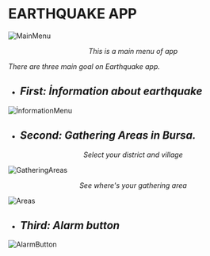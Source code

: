 
# EARTHQUAKE APP

![MainMenu](picture/MainMenu.PNG)
*<p align="center">This is a main menu of app</p>*

*There are three main goal on Earthquake app.* 
- ## ***First: İnformation about earthquake***

![İnformationMenu](picture/İnformationMenu.PNG)

- ## ***Second: Gathering Areas in Bursa.***

*<p align="center">Select your district and village</p>*
![GatheringAreas](picture/GatheringAreas.PNG)
*<p align="center">See where's your gathering area</p>*
![Areas](picture/Areas.PNG)
 
- ##  ***Third: Alarm button***
![AlarmButton](picture/AlarmButton.PNG)